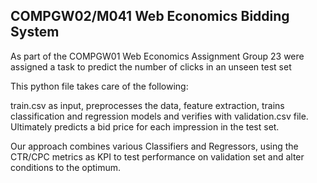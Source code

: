 ## COMPGW02/M041 Web Economics Bidding System


As part of the COMPGW01 Web Economics Assignment Group 23 were assigned a task to predict the number of clicks in an unseen test set

This python file takes care of the following:

train.csv as input, preprocesses the data, feature extraction, trains classification and regression models and verifies with
validation.csv file. Ultimately predicts a bid price for each impression in the test set.

Our approach combines various Classifiers and Regressors, using the CTR/CPC metrics as KPI to test performance on validation set and alter
conditions to the optimum.

